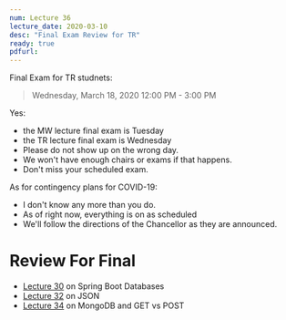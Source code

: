 ```yaml
---
num: Lecture 36
lecture_date: 2020-03-10
desc: "Final Exam Review for TR"
ready: true
pdfurl:
---
```


Final Exam for TR studnets:

>  Wednesday, March 18, 2020 12:00 PM - 3:00 PM

Yes:
* the MW lecture final exam is Tuesday
* the TR lecture final exam is Wednesday
* Please do not show up on the wrong day.
* We won't have enough chairs or exams if that happens.
* Don't miss your scheduled exam.

As for contingency plans for COVID-19:
* I don't know any more than you do.
* As of right now, everything is on as scheduled
* We'll follow the directions of the Chancellor as they are announced.  

# Review For Final

* [Lecture 30](https://ucsb-cs56.github.io/w20/lectures/lect30/) on Spring Boot Databases
* [Lecture 32](https://ucsb-cs56.github.io/w20/lectures/lect32/) on JSON
* [Lecture 34](https://ucsb-cs56.github.io/w20/lectures/lect32/) on MongoDB and GET vs POST

